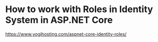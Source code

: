 # How to work with Roles in Identity System in ASP.NET Core

https://www.yogihosting.com/aspnet-core-identity-roles/
